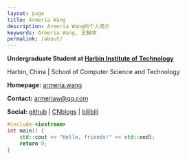```yaml
---
layout: page
title: Armeria Wang
description: Armeria Wang的个人简介
keywords: Armeria Wang, 王翰坤
permalink: /about/
---
```


**Undergraduate Student at [Harbin Institute of Technology](http://www.hit.edu.cn)**

Harbin, China \| School of Computer Science and Technology

**Homepage:** [armeria.wang](https://armeria.wang)

**Contact:** armeriaw@qq.com

**Social:**  [github](http://github.com/armeriawang) \| [CNblogs](https://www.cnblogs.com/yearwhk/) \| [bilibili](https://space.bilibili.com/4812297)
    
```c++
#include <iostream>
int main() {
	std::cout << "Hello, friends!" << std::endl;
	return 0;
}
```
